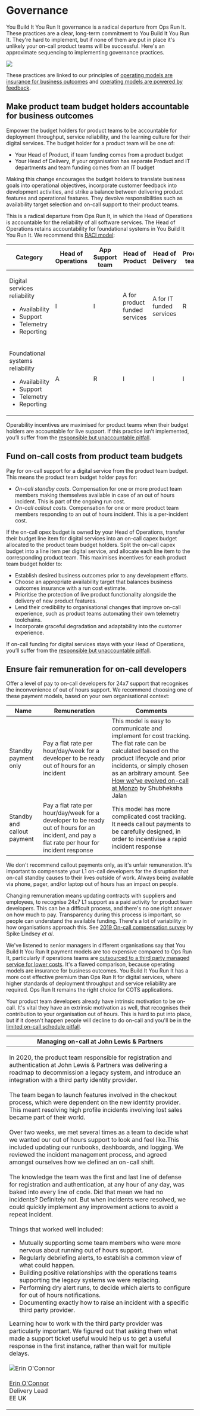 # Governance

You Build It You Run It governance is a radical departure from Ops Run It. These practices are a clear, long-term commitment to You Build It You Run It. They're hard to implement, but if none of them are put in place it's unlikely your on-call product teams will be successful. Here's an approximate sequencing to implementing governance practices.

![](../.gitbook/assets/practices/governance-practices.png)

These practices are linked to our principles of [operating models are insurance for business outcomes](../principles.md#operating-models-are-insurance-for-business-outcomes) and [operating models are powered by feedback](../principles.md#operating-models-are-powered-by-feedback).

## Make product team budget holders accountable for business outcomes

Empower the budget holders for product teams to be accountable for deployment throughput, service reliability, and the learning culture for their digital services. The budget holder for a product team will be one of:

* Your Head of Product, if team funding comes from a product budget
* Your Head of Delivery, if your organisation has separate Product and IT departments and team funding comes from an IT budget

Making this change encourages the budget holders to translate business goals into operational objectives, incorporate customer feedback into development activities, and strike a balance between delivering product features and operational features. They devolve responsibilities such as availability target selection and on-call support to their product teams.

This is a radical departure from Ops Run It, in which the Head of Operations is accountable for the reliability of all software services. The Head of Operations retains accountability for foundational systems in You Build It You Run It. We recommend this [RACI model](https://racichart.org/the-raci-model/):

| Category                                                                                                                  | Head of Operations | App Support team | Head of Product               | Head of Delivery         | Product teams |
| ------------------------------------------------------------------------------------------------------------------------- | ------------------ | ---------------- | ----------------------------- | ------------------------ | ------------- |
| <p>Digital services reliability</p><ul><li>Availability</li><li>Support</li><li>Telemetry</li><li>Reporting</li></ul>     | I                  | I                | A for product funded services | A for IT funded services | R             |
| <p>Foundational systems reliability</p><ul><li>Availability</li><li>Support</li><li>Telemetry</li><li>Reporting</li></ul> | A                  | R                | I                             | I                        | I             |

Operability incentives are maximised for product teams when their budget holders are accountable for live support. If this practice isn’t implemented, you’ll suffer from the [responsible but unaccountable pitfall](../pitfalls.md#responsible-but-unaccountable).

## Fund on-call costs from product team budgets

Pay for on-call support for a digital service from the product team budget. This means the product team budget holder pays for:

* _On-call standby costs_. Compensation for one or more product team members making themselves available in case of an out of hours incident. This is part of the ongoing run cost.
* _On-call callout costs_. Compensation for one or more product team members responding to an out of hours incident. This is a per-incident cost.

If the on-call opex budget is owned by your Head of Operations, transfer their budget line item for digital services into an on-call capex budget allocated to the product team budget holders. Split the on-call capex budget into a line item per digital service, and allocate each line item to the corresponding product team. This maximises incentives for each product team budget holder to:

* Establish desired business outcomes prior to any development efforts.
* Choose an appropriate availability target that balances business outcomes insurance with a run cost estimate.
* Prioritise the protection of live product functionality alongside the delivery of new product features.
* Lend their credibility to organisational changes that improve on-call experience, such as product teams automating their own telemetry toolchains.
* Incorporate graceful degradation and adaptability into the customer experience.

If on-call funding for digital services stays with your Head of Operations, you’ll suffer from the [responsible but unaccountable pitfall](../pitfalls.md#responsible-but-unaccountable).

## Ensure fair remuneration for on-call developers

Offer a level of pay to on-call developers for 24x7 support that recognises the inconvenience of out of hours support. We recommend choosing one of these payment models, based on your own organisational context:

| Name                        | Remuneration                                                                                                                                   | Comments                                                                                                                                                                                                                                                                                                               |
| --------------------------- | ---------------------------------------------------------------------------------------------------------------------------------------------- | ---------------------------------------------------------------------------------------------------------------------------------------------------------------------------------------------------------------------------------------------------------------------------------------------------------------------- |
| Standby payment only        | Pay a flat rate per hour/day/week for a developer to be ready out of hours for an incident                                                     | This model is easy to communicate and implement for cost tracking. The flat rate can be calculated based on the product lifecycle and prior incidents, or simply chosen as an arbitrary amount. See [How we've evolved on-call at Monzo](https://monzo.com/blog/how-weve-evolved-on-call-at-monzo) by Shubheksha Jalan |
| Standby and callout payment | Pay a flat rate per hour/day/week for a developer to be ready out of hours for an incident, and pay a flat rate per hour for incident response | This model has more complicated cost tracking. It needs callout payments to be carefully designed, in order to incentivise a rapid incident response                                                                                                                                                                   |

We don't recommend callout payments only, as it's unfair remuneration. It's important to compensate your L1 on-call developers for the disruption that on-call standby causes to their lives outside of work. Always being available via phone, pager, and/or laptop out of hours has an impact on people.

Changing remuneration means updating contracts with suppliers and employees, to recognise 24x7 L1 support as a paid activity for product team developers. This can be a difficult process, and there's no one right answer on how much to pay. Transparency during this process is important, so people can understand the available funding. There's a lot of variability in how organisations approach this. See [2019 On-call compensation survey](https://oncall.netlify.app/) by Spike Lindsey _et al_.

We've listened to senior managers in different organisations say that You Build It You Run It payment models are too expensive compared to Ops Run It, particularly if operations teams are [outsourced to a third party managed service for lower costs](../what-is-ops-run-it/service-reliability.md). It's a flawed comparison, because operating models are insurance for business outcomes. You Build It You Run It has a more cost effective premium than Ops Run It for digital services, where higher standards of deployment throughput and service reliability are required. Ops Run It remains the right choice for COTS applications.

Your product team developers already have intrinsic motivation to be on-call. It's vital they have an extrinsic motivation as well, that recognises their contribution to your organisation out of hours. This is hard to put into place, but if it doesn't happen people will decline to do on-call and you'll be in the [limited on-call schedule pitfall](../pitfalls.md).

| Managing on-call at John Lewis & Partners                                                                                                                                                                                                                                                                                                                                                                                                                                                                                                                                                                                                                                                                                                                                                                                                                                                                                                                                                                                                                                                                                                                                                                                                                                                                                                                                                                                                                                                                                                                                                                                                                                                                                                                                                                                                                                                                                                                                                                                                                                                                                                              |
| ------------------------------------------------------------------------------------------------------------------------------------------------------------------------------------------------------------------------------------------------------------------------------------------------------------------------------------------------------------------------------------------------------------------------------------------------------------------------------------------------------------------------------------------------------------------------------------------------------------------------------------------------------------------------------------------------------------------------------------------------------------------------------------------------------------------------------------------------------------------------------------------------------------------------------------------------------------------------------------------------------------------------------------------------------------------------------------------------------------------------------------------------------------------------------------------------------------------------------------------------------------------------------------------------------------------------------------------------------------------------------------------------------------------------------------------------------------------------------------------------------------------------------------------------------------------------------------------------------------------------------------------------------------------------------------------------------------------------------------------------------------------------------------------------------------------------------------------------------------------------------------------------------------------------------------------------------------------------------------------------------------------------------------------------------------------------------------------------------------------------------------------------------ |
| <p>In 2020, the product team responsible for registration and authentication at John Lewis &#x26; Partners was delivering a roadmap to decommission a legacy system, and introduce an integration with a third party identity provider.<br><br>The team began to launch features involved in the checkout process, which were dependent on the new identity provider. This meant resolving high profile incidents involving lost sales became part of their world.<br><br>Over two weeks, we met several times as a team to decide what we wanted our out of hours support to look and feel like.This included updating our runbooks, dashboards, and logging. We reviewed the incident management process, and agreed amongst ourselves how we defined an on-call shift.<br><br>The knowledge the team was the first and last line of defense for registration and authentication, at any hour of any day, was baked into every line of code. Did that mean we had no incidents? Definitely not. But when incidents were resolved, we could quickly implement any improvement actions to avoid a repeat incident.<br><br>Things that worked well included:</p><ul><li>Mutually supporting some team members who were more nervous about running out of hours support.</li><li>Regularly debriefing alerts, to establish a common view of what could happen.</li><li>Building positive relationships with the operations teams supporting the legacy systems we were replacing.</li><li>Performing dry alert runs, to decide which alerts to configure for out of hours notifications.</li><li>Documenting exactly how to raise an incident with a specific third party provider.</li></ul><p>Learning how to work with the third party provider was particularly important. We figured out that asking them what made a support ticket useful would help us to get a useful response in the first instance, rather than wait for multiple delays.<br><br><img src="../.gitbook/assets/practices/erin-oconnor.jpg" alt="Erin O&#x27;Connor"><br><br><a href="https://www.linkedin.com/in/deliveredge/">Erin O'Connor</a><br>Delivery Lead<br>EE UK</p> |
